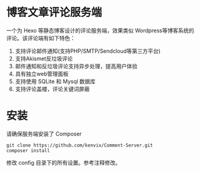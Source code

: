 # 博客文章评论服务端
一个为 Hexo 等静态博客设计的评论服务端，效果类似 Wordpress等博客系统的评论。该评论端有如下特色：   
     
1. 支持评论邮件通知(支持PHP/SMTP/Sendcloud等第三方平台)
2. 支持Akismet反垃圾评论
3. 邮件通知和反垃圾评论支持异步处理，提高用户体验
4. 具有独立web管理面板
5. 支持使用 SQLite 和 Mysql 数据库
6. 支持评论盖楼，评论关键词屏蔽

# 安装
请确保服务端安装了 Composer
```shell
git clone https://github.com/kenvix/Comment-Server.git
composer install
```
修改 config 目录下的所有设置。参考注释修改。